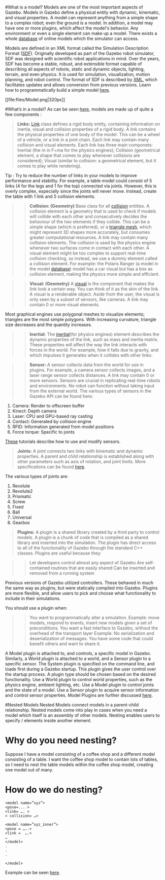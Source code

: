 #What is a model?
Models are one of the most important aspects of Gazebo. Models in Gazebo define a
physical entity with dynamic, kinematic, and visual properties. A model can represent
anything from a simple shape to a complex robot; even the ground is a model. In addition,
a model may have one or more plugins, which affect the model's behavior. Any environment
or even a single element can make up a model. There exists a whole [database](https://bitbucket.org/osrf/gazebo_models/src)
of online models which the simulator can access.

Models are defined in an XML format called the Simulation Description Format ([SDF](http://sdformat.org/)).
Originally developed as part of the Gazebo robot simulator, SDF was designed with scientific
robot applications in mind. Over the years, SDF has become a stable, robust, and extensible format
capable of describing all aspects of robots, static and dynamic objects, lighting, terrain, and
even physics. It is used for simulation, visualization, motion planning, and robot control. The
format of SDF is described by [XML](https://en.wikipedia.org/wiki/XML), which facilitates updates and
allows conversion from previous versions. Learn how to programmatically build a simple model [here](http://gazebosim.org/tutorials?tut=build_model). 

[[file:files/Model.png|320px]]

#What’s in a model?
As can be seen [here](http://sdformat.org/spec?ver=1.5&elem=model), models are made up of quite a few components :

> **Links:** [Link](https://osrf-distributions.s3.amazonaws.com/gazebo/api/dev/classgazebo_1_1physics_1_1Link.html) class defines a rigid body entity, containing information on inertia, visual and collision properties of a rigid body.
A link contains the physical properties of one body of the model. This can be a wheel of
a vehicle, or a link in a joint chain. Each link may contain many collision and visual
elements. Each link has three main componets: Inertial (the m in F=ma for the physics engines);
Collision (geometrical element, a shape that comes to play whenever collisions are considered);
Visual (similar to collision: a geometrical element, but it comes to play while rendering).

Tip : Try to reduce the number of links in your models to improve performance and stability.
For example, a table model could consist of 5 links (4 for the legs and 1 for the top) connected via
joints. However, this is overly complex, especially since the joints will never move. Instead, create
the table with 1 link and 5 collision elements.

>> **Collision: (Geometry)** Base class for all [collision](https://osrf-distributions.s3.amazonaws.com/gazebo/api/dev/classgazebo_1_1physics_1_1Collision.html#details) entities. A collision element is a geometry that is used to
check if models will collide with each other and consecutively decides the behaviour of the two elements
if they collide. This can be a simple shape (which is preferred), or a [triangle mesh](https://en.wikipedia.org/wiki/Triangle_mesh), which might represent 3D shapes more accurately, but consumes greater computational resources.
A link may contain many collision elements. 
The collision is used by the physics engine whenever two surfaces come in contact with each other.
A visual element might be too complex to support real-time collision checking, so instead, we use a dummy
element called a collision element. For example: the Polaris Ranger (a model in the model [database](https://bitbucket.org/osrf/gazebo_models/src)) model has a car visual but has a box as collision element, making the physics more simple and efficient. 

>> **Visual: (Geometry)** A [visual](https://osrf-distributions.s3.amazonaws.com/gazebo/api/dev/classgazebo_1_1rendering_1_1Visual.html) is the component that 
makes the link look a certain way. You can think of it as the skin of the link.
A visual is a renderable object. Aside from the user, the visual is only seen by a subset of sensors,
like cameras. A link may contain 0 or more visual elements.

Most graphical engines use polygonal meshes to visualize elements; triangles are the most simple
polygons. With increasing curvature, triangle size decreases and the quantity increases.

>> **Inertial:** The [inertial](https://osrf-distributions.s3.amazonaws.com/gazebo/api/dev/classgazebo_1_1physics_1_1Inertial.html)(for physics engines) 
element describes the dynamic properties of the link, such as mass and inertia matrix. 
These properties will affect the way the link interacts with forces in the world. 
For example, how it falls due to gravity, and which impulses it generates when it collides with other links.


>> **Sensor:** A sensor collects data from the world for use in plugins. 
For example, a camera sensor collects images, and a laser range sensor collects distances. 
A link may contain 0 or more sensors.
Sensors are crucial in replicating real-time robots and environments. 
No robot can function without taking input from the external world.
The various types of sensors in the Gazebo API can be found here:

1. Camera: Render to offscreen buffer
2. Kinect: Depth camera
3. Laser: CPU and GPU-based ray casting
4. Contact: Generated by collision engine
5. RFID: Information generated from model positions
6. Force torque: Specific to joints

[These](https://osrf-distributions.s3.amazonaws.com/gazebo/api/dev/group__gazebo__sensors.html) tutorials describe how to use and modify sensors.


> **Joints:** A joint connects two links with kinematic and dynamic properties. 
A parent and child relationship is established along with other parameters such as axis of rotation, and joint limits. 
More specifications can be found [here](http://sdformat.org/spec?ver=1.5&elem=joint#joint_parent).

The various types of joints are:

1. Revolute
2. Revolute2
3. Prismatic
4. Screw
5. Fixed
6. Ball
7. Universal
8. Gearbox

> **Plugins:**  A plugin is a shared library created by a third party to control models. 
A plugin is a chunk of code that is compiled as a shared library and inserted into the simulation. 
The plugin has direct access to all of the functionality of Gazebo through the standard C++ classes.
Plugins are useful because they:

>> Let developers control almost any aspect of Gazebo
>> Are self-contained routines that are easily shared
>> Can be inserted and removed from a running system

Previous versions of Gazebo utilized controllers. These behaved in much the same way as plugins, 
but were statically compiled into Gazebo. Plugins are more flexible, 
and allow users to pick and choose what functionality to include in their simulations.

You should use a plugin when:
>> You want to programmatically alter a simulation.
Example: move models, respond to events, insert new models given a set of preconditions.
>> You want a fast interface to Gazebo, without the overhead of the transport layer
Example: No serialization and deserialization of messages.
>> You have some code that could benefit others and want to share it.

A Model plugin is attached to, and controls, a specific model in Gazebo. 
Similarly, a World plugin is attached to a world, and a Sensor plugin to a specific sensor. 
The System plugin is specified on the command line, and loads first during a Gazebo startup. 
This plugin gives the user control over the startup process.
A plugin type should be chosen based on the desired functionality. 
Use a World plugin to control world properties, such as the physics engine, ambient lighting, etc. 
Use a Model plugin to control joints and the state of a model. 
Use a Sensor plugin to acquire sensor information and control sensor properties.
Model Plugins are further discussed [here](http://gazebosim.org/tutorials?tut=plugins_model&cat=write_plugin).

#Nested Models
Nested Models connect models in a parent-child relationship.
Nested models come into play in cases when you need a model which itself is an assembly of other models.
Nesting enables users to specify /<model> elements inside another <model> element.

# Why do you need nesting?
Suppose I have a model consisting of a coffee shop and a different model consisting of a table. 
I want the coffee shop model to contain lots of tables, so I need to nest the table 
models within the coffee shop model, creating one model out of many.

# How do we do nesting?

~~~
<model name=”xyz”>
<pose=... >
<link= …. >
< collision= …>

<model name=”xyz_inner”>
<pose = …..>
<link =  ….>
…
</model>
.
.
.

</model>
~~~

Example can be seen [here](https://bitbucket.org/osrf/gazebo/raw/e4b49fd4734aac84389c47ee76bd8a0bb4c6d081/worlds/nested_model.world).
